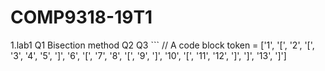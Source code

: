 # COMP9318-19T1
1.lab1
Q1 Bisection method
Q2 
Q3 ```
// A code block
token = ['1', '[', '2', '[', '3', '4', '5', ']', '6', '[', '7', '8', '[', '9', ']', '10', '[', '11', '12', ']', ']', '13', ']']
```
